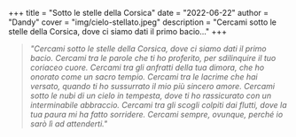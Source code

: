 +++
title = "Sotto le stelle della Corsica"
date = "2022-06-22"
author = "Dandy"
cover = "img/cielo-stellato.jpeg"
description = "Cercami sotto le stelle della Corsica, dove ci siamo dati il primo bacio..."
+++

> *"Cercami sotto le stelle della Corsica, dove ci siamo dati il primo bacio. Cercami tra le parole che ti ho proferito, per sdilinquire il tuo coriaceo cuore.
Cercami tra gli anfratti della tua dimora, che ho onorato come un sacro tempio. Cercami tra le lacrime che hai versato, quando ti ho sussurrato il mio più sincero amore. Cercami sotto le nubi di un cielo in tempesta, dove ti ho rassicurato con un interminabile abbraccio. Cercami tra gli scogli colpiti dai flutti, dove la tua paura mi ha fatto sorridere. Cercami sempre, ovunque, perché io sarò lì ad attenderti."*
